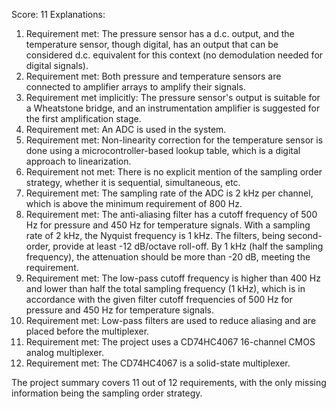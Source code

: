 Score: 11
Explanations: 
1. Requirement met: The pressure sensor has a d.c. output, and the temperature sensor, though digital, has an output that can be considered d.c. equivalent for this context (no demodulation needed for digital signals).
2. Requirement met: Both pressure and temperature sensors are connected to amplifier arrays to amplify their signals.
3. Requirement met implicitly: The pressure sensor's output is suitable for a Wheatstone bridge, and an instrumentation amplifier is suggested for the first amplification stage.
4. Requirement met: An ADC is used in the system.
5. Requirement met: Non-linearity correction for the temperature sensor is done using a microcontroller-based lookup table, which is a digital approach to linearization.
6. Requirement not met: There is no explicit mention of the sampling order strategy, whether it is sequential, simultaneous, etc.
7. Requirement met: The sampling rate of the ADC is 2 kHz per channel, which is above the minimum requirement of 800 Hz.
8. Requirement met: The anti-aliasing filter has a cutoff frequency of 500 Hz for pressure and 450 Hz for temperature signals. With a sampling rate of 2 kHz, the Nyquist frequency is 1 kHz. The filters, being second-order, provide at least -12 dB/octave roll-off. By 1 kHz (half the sampling frequency), the attenuation should be more than -20 dB, meeting the requirement.
9. Requirement met: The low-pass cutoff frequency is higher than 400 Hz and lower than half the total sampling frequency (1 kHz), which is in accordance with the given filter cutoff frequencies of 500 Hz for pressure and 450 Hz for temperature signals.
10. Requirement met: Low-pass filters are used to reduce aliasing and are placed before the multiplexer.
11. Requirement met: The project uses a CD74HC4067 16-channel CMOS analog multiplexer.
12. Requirement met: The CD74HC4067 is a solid-state multiplexer.

The project summary covers 11 out of 12 requirements, with the only missing information being the sampling order strategy.